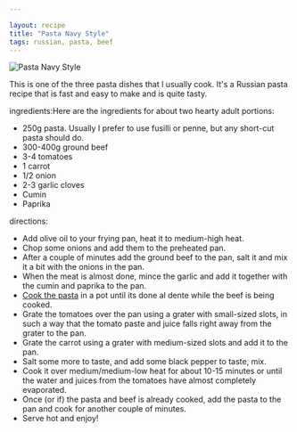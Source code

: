 ```yaml
---

layout: recipe
title: "Pasta Navy Style"
tags: russian, pasta, beef
---
```


![Pasta Navy Style](/recipes/pix/pasta-navy-style.webp)

This is one of the three pasta dishes that I usually cook. It's a Russian pasta
recipe that is fast and easy to make and is quite tasty.

ingredients:Here are the ingredients for about two hearty adult portions:

- 250g pasta. Usually I prefer to use fusilli or penne, but any short-cut pasta should do.
- 300-400g ground beef
- 3-4 tomatoes
- 1 carrot
- 1/2 onion
- 2-3 garlic cloves
- Cumin
- Paprika

directions:
- Add olive oil to your frying pan, heat it to medium-high heat.
- Chop some onions and add them to the preheated pan.
- After a couple of minutes add the ground beef to the pan, salt it and mix it a bit with the onions in the pan.
- When the meat is almost done, mince the garlic and add it together with the cumin and paprika to the pan.
- [Cook the pasta](/recipes/pasta) in a pot until its done al dente while the beef is being cooked.
- Grate the tomatoes over the pan using a grater with small-sized slots, in such a way that the tomato paste and juice falls right away from the grater to the pan.
- Grate the carrot using a grater with medium-sized slots and add it to the pan.
- Salt some more to taste, and add some black pepper to taste, mix.
- Cook it over medium/medium-low heat for about 10-15 minutes or until the water and juices from the tomatoes have almost completely evaporated.
- Once (or if) the pasta and beef is already cooked, add the pasta to the pan and cook for another couple of minutes.
- Serve hot and enjoy!
